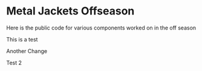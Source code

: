 # Metal Jackets Offseason

Here is the public code for various components worked on in the off season

This is a test

Another Change

Test 2